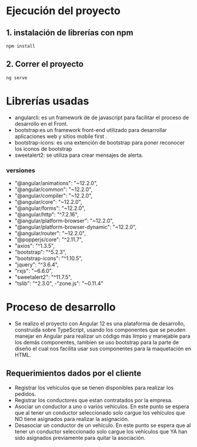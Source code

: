 
# Ejecución del proyecto


## 1. instalación de librerías con npm

    npm install



## 2. Correr el proyecto 
    ng serve


# Librerías usadas

- angularcli: es un framework de de javascript para facilitar el proceso de desarrollo en el Front.
- bootstrap:es un framework front-end utilizado para desarrollar aplicaciones web y sitios mobile first .
- bootstrap-icons: es una extención de bootstrap para poner reconocer los iconos de bootstrap
- sweetalert2: se utiliza para crear mensajes de alerta.

### versiones
   - "@angular/animations": "~12.2.0",
   -  "@angular/common": "~12.2.0",
   -  "@angular/compiler": "~12.2.0",
   -  "@angular/core": "~12.2.0",
   -  "@angular/forms": "~12.2.0",
   -  "@angular/http": "^7.2.16",
   -  "@angular/platform-browser": "~12.2.0",
   - "@angular/platform-browser-dynamic": "~12.2.0",
   - "@angular/router": "~12.2.0",
   - "@popperjs/core": "^2.11.7",
   - "axios": "^1.3.5",
   - "bootstrap": "^5.2.3",
   - "bootstrap-icons": "^1.10.5",
   - "jquery": "^3.6.4",
   - "rxjs": "~6.6.0",
   - "sweetalert2": "^11.7.5",
   - "tslib": "^2.3.0",
    -"zone.js": "~0.11.4"


# Proceso de desarrollo 
- Se realizo el proyecto con Angular 12 es una plataforma de desarrollo, construida sobre TypeScript, usando los componentes que se peuden manejar en Angular para realizar un código más limpio y manejable para los demás componentes, tambien se uso bootstrap para la parte de diseño el cual nos facilita usar sus componentes para la maquetación en HTML.

## Requerimientos dados por el cliente
- Registrar los vehículos que se tienen disponibles para realizar los pedidos.
- Registrar los conductores que estan contratados por la empresa.
- Asociar un conductor a uno o varios vehículos. En este punto se espera que al tener un conductor seleccionado solo cargue los vehículos que NO tiene asignados para realizar la asignación.
- Desasociar un conductor de un vehículo. En este punto se espera que al tener un conductor seleccionado solo cargue los vehículos que YA han sido asignados previamente para quitar la asociación.

